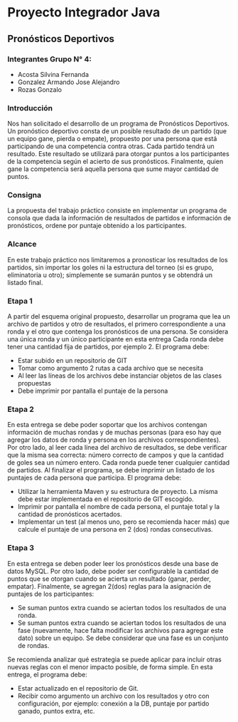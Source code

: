 # Proyecto Integrador Java
## Pronósticos Deportivos
### Integrantes Grupo N° 4: 

- Acosta Silvina Fernanda
- Gonzalez Armando Jose Alejandro
- Rozas Gonzalo

### Introducción
Nos han solicitado el desarrollo de un programa de Pronósticos Deportivos.
Un pronóstico deportivo consta de un posible resultado de un partido (que un equipo gane, pierda o empate), propuesto por una persona que está participando de una competencia contra otras.
Cada partido tendrá un resultado. Este resultado se utilizará para otorgar puntos a los participantes de la competencia según el acierto de sus pronósticos.
Finalmente, quien gane la competencia será aquella persona que sume mayor cantidad de puntos.

### Consigna
La propuesta del trabajo práctico consiste en implementar un programa de consola que dada la información de resultados de partidos e información de pronósticos, ordene por puntaje obtenido a los participantes.

### Alcance
En este trabajo práctico nos limitaremos a pronosticar los resultados de los partidos, sin importar los goles ni la estructura del torneo (si es grupo, eliminatoria u otro); simplemente se sumarán puntos y se obtendrá un listado final.

### Etapa 1
A partir del esquema original propuesto, desarrollar un programa que lea un archivo de partidos y otro de resultados, el primero correspondiente a una ronda y el otro que contenga los pronósticos de una persona. Se considera una única ronda y un único participante en esta entrega
Cada ronda debe tener una cantidad fija de partidos, por ejemplo 2. 
El programa debe:
- Estar subido en un repositorio de GIT
- Tomar como argumento 2 rutas a cada archivo que se necesita
- Al leer las líneas de los archivos debe instanciar objetos de las clases propuestas
- Debe imprimir por pantalla el puntaje de la persona

### Etapa 2
En esta entrega se debe poder soportar que los archivos contengan información de muchas rondas y de muchas personas (para eso hay que agregar los datos de ronda y persona en los archivos correspondientes).
Por otro lado, al leer cada línea del archivo de resultados, se debe verificar que la misma sea correcta: número correcto de campos y que la cantidad de goles sea un número entero. Cada ronda puede tener cualquier cantidad de partidos.
Al finalizar el programa, se debe imprimir un listado de los puntajes de cada persona que participa.
El programa debe:
- Utilizar la herramienta Maven y su estructura de proyecto. La misma debe estar implementada en el repositorio de GIT escogido.
- Imprimir por pantalla el nombre de cada persona, el puntaje total y la cantidad de pronósticos acertados.
- Implementar un test (al menos uno, pero se recomienda hacer más) que calcule el puntaje de una persona en 2 (dos) rondas consecutivas.

### Etapa 3
En esta entrega se deben poder leer los pronósticos desde una base de datos MySQL. Por otro lado, debe poder ser configurable la cantidad de puntos que se otorgan cuando se acierta un resultado (ganar, perder, empatar).
Finalmente, se agregan 2(dos) reglas para la asignación de puntajes de los participantes:
- Se suman puntos extra cuando se aciertan todos los resultados de una ronda.
- Se suman puntos extra cuando se aciertan todos los resultados de una fase (nuevamente, hace falta modificar los archivos para agregar este dato) sobre un equipo. Se debe considerar que una fase es un conjunto de rondas.

Se recomienda analizar qué estrategia se puede aplicar para incluir otras nuevas reglas con el menor impacto posible, de forma simple.
En esta entrega, el programa debe:
- Estar actualizado en el repositorio de Git.
- Recibir como argumento un archivo con los resultados y otro con configuración, por ejemplo: conexión a la DB, puntaje por partido ganado, puntos extra, etc.

